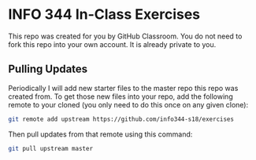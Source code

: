 # INFO 344 In-Class Exercises

This repo was created for you by GitHub Classroom. You do not need to fork this repo into your own account. It is already private to you.

## Pulling Updates

Periodically I will add new starter files to the master repo this repo was created from. To get those new files into your repo, add the following remote to your cloned (you only need to do this once on any given clone):

```bash
git remote add upstream https://github.com/info344-s18/exercises
```

Then pull updates from that remote using this command:

```bash
git pull upstream master
```

